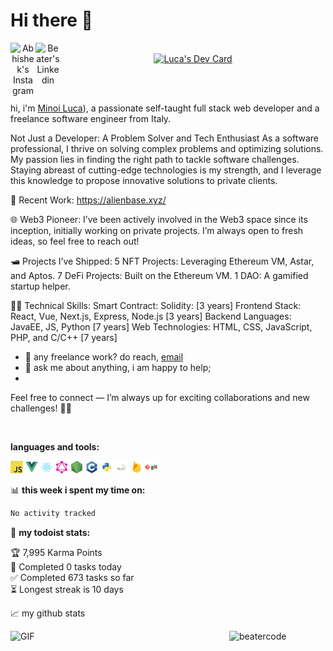 # Hi there 👋

<div align="center">
  <a href="https://www.instagram.com/bfit_luca_/">
    <img align="left" alt="Abhishek's Instagram" width="40px" src="https://github.com/dmhendricks/signature-social-icons/blob/master/icons/round-flat-filled/40px/instagram.png" />
  </a>
  <a href="https://www.linkedin.com/in/luca-minoi/">
    <img align="left" alt="Beater's Linkedin" width="40px" src="https://github.com/dmhendricks/signature-social-icons/blob/master/icons/round-flat-filled/40px/linkedin.png" />
  </a>
</div>

<br />

<div align="center">
  <a href="https://app.daily.dev/beatercode"><img src="https://api.daily.dev/devcards/v2/quulOKacucwrkDVqdm0c3.png?type=wide&r=tjj" width="652" alt="Luca's Dev Card"/></a>
</div>

<br /><br />

hi, i'm [Minoi Luca](https://www.linkedin.com/in/luca-minoi/)), a passionate self-taught full stack web developer and a freelance software engineer from Italy.

Not Just a Developer: A Problem Solver and Tech Enthusiast
As a software professional, I thrive on solving complex problems and optimizing solutions. My passion lies in finding the right path to tackle software challenges. Staying abreast of cutting-edge technologies is my strength, and I leverage this knowledge to propose innovative solutions to private clients.

🚀 Recent Work: https://alienbase.xyz/

🌐 Web3 Pioneer: 
I’ve been actively involved in the Web3 space since its inception, initially working on private projects. I’m always open to fresh ideas, so feel free to reach out!

🛥️ Projects I’ve Shipped:
5 NFT Projects: Leveraging Ethereum VM, Astar, and Aptos.
7 DeFi Projects: Built on the Ethereum VM.
1 DAO: A gamified startup helper.

👨‍💻 Technical Skills:
Smart Contract: Solidity: [3 years]
Frontend Stack: React, Vue, Next.js, Express, Node.js [3 years]
Backend Languages: JavaEE, JS, Python [7 years]
Web Technologies: HTML, CSS, JavaScript, PHP, and C/C++ [7 years]

- 💼 any freelance work? do reach, [email](mailto:minoi.luca@gmail.com)
- 💬 ask me about anything, i am happy to help;
- 
Feel free to connect — I’m always up for exciting collaborations and new challenges! 🚀👋

<br />

**languages and tools:**

<code><img height="20" src="https://raw.githubusercontent.com/github/explore/80688e429a7d4ef2fca1e82350fe8e3517d3494d/topics/javascript/javascript.png"></code>
<code><img height="20" src="https://raw.githubusercontent.com/github/explore/80688e429a7d4ef2fca1e82350fe8e3517d3494d/topics/vue/vue.png"></code>
<code><img height="20" src="https://raw.githubusercontent.com/github/explore/80688e429a7d4ef2fca1e82350fe8e3517d3494d/topics/react/react.png"></code>
<code><img height="20" src="https://raw.githubusercontent.com/github/explore/5c058a388828bb5fde0bcafd4bc867b5bb3f26f3/topics/graphql/graphql.png"></code>
<code><img height="20" src="https://raw.githubusercontent.com/github/explore/80688e429a7d4ef2fca1e82350fe8e3517d3494d/topics/nodejs/nodejs.png"></code>
<code><img height="20" src="https://raw.githubusercontent.com/github/explore/80688e429a7d4ef2fca1e82350fe8e3517d3494d/topics/cpp/cpp.png"></code>
<code><img height="20" src="https://raw.githubusercontent.com/github/explore/80688e429a7d4ef2fca1e82350fe8e3517d3494d/topics/python/python.png"></code>
<code><img height="20" src="https://raw.githubusercontent.com/github/explore/80688e429a7d4ef2fca1e82350fe8e3517d3494d/topics/mysql/mysql.png"></code>
<code><img height="20" src="https://raw.githubusercontent.com/github/explore/80688e429a7d4ef2fca1e82350fe8e3517d3494d/topics/firebase/firebase.png"></code>
<code><img height="20" src="https://raw.githubusercontent.com/github/explore/80688e429a7d4ef2fca1e82350fe8e3517d3494d/topics/git/git.png"></code>

📊 **this week i spent my time on:**
<!--START_SECTION:waka-->

```txt
No activity tracked
```

<!--END_SECTION:waka-->

<!--
if you like what i do, maybe consider buying me a coffee/tea 🥺👉👈

<a href="https://www.buymeacoffee.com/beatercode" target="_blank"><img src="https://cdn.buymeacoffee.com/buttons/v2/default-red.png" alt="Buy Me A Coffee" width="150" ></a>

-->

🚧 **my todoist stats:**
<!-- TODO-IST:START -->
🏆  7,995 Karma Points           
🌸  Completed 0 tasks today           
✅  Completed 673 tasks so far           
⏳  Longest streak is 10 days
<!-- TODO-IST:END -->

📈 my github stats

<div style="display: flex; flex-direction: row;">
  <img alt="GIF" src="https://github.com/abhisheknaiidu/abhisheknaiidu/blob/master/code.gif?raw=true" width="350" height="224" />
  <img src="https://github-readme-stats.vercel.app/api?username=beatercode&show_icons=true&theme=radical" alt="beatercode" />
</di>
